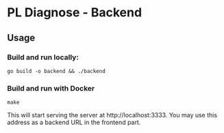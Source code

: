 # PL Diagnose - Backend

## Usage

### Build and run locally:

```
go build -o backend && ./backend
```

### Build and run with Docker

```
make
```

This will start serving the server at http://localhost:3333.
You may use this address as a backend URL in the frontend part.
